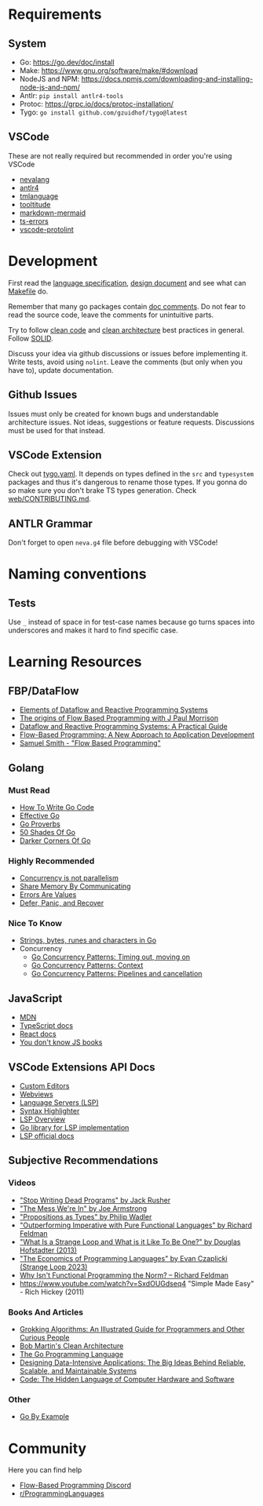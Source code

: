 # Requirements

## System

- Go: https://go.dev/doc/install
- Make: https://www.gnu.org/software/make/#download
- NodeJS and NPM: https://docs.npmjs.com/downloading-and-installing-node-js-and-npm/
- Antlr: `pip install antlr4-tools`
- Protoc: https://grpc.io/docs/protoc-installation/
- Tygo: `go install github.com/gzuidhof/tygo@latest`

## VSCode

These are not really required but recommended in order you're using VSCode

- [nevalang](https://marketplace.visualstudio.com/items?itemName=nevalang.vscode-nevalang)
- [antlr4](https://marketplace.visualstudio.com/items?itemName=mike-lischke.vscode-antlr4)
- [tmlanguage](https://marketplace.visualstudio.com/items?itemName=pedro-w.tmlanguage)
- [tooltitude](https://marketplace.visualstudio.com/items?itemName=tooltitudeteam.tooltitude)
- [markdown-mermaid](https://marketplace.visualstudio.com/items?itemName=bierner.markdown-mermaid)
- [ts-errors](https://marketplace.visualstudio.com/items?itemName=yoavbls.pretty-ts-errors)
- [vscode-protolint](https://marketplace.visualstudio.com/items?itemName=Plex.vscode-protolint)

# Development

First read the [language specification](docs/spec.md), [design document](./ARCHITECTURE.md) and see what can [Makefile](./Makefile) do.

Remember that many go packages contain [doc comments](https://tip.golang.org/doc/comment). Do not fear to read the source code, leave the comments for unintuitive parts.

Try to follow [clean code](https://github.com/Pungyeon/clean-go-article) and [clean architecture](https://blog.cleancoder.com/uncle-bob/2012/08/13/the-clean-architecture.html) best practices in general. Follow [SOLID](https://en.wikipedia.org/wiki/SOLID).

Discuss your idea via github discussions or issues before implementing it. Write tests, avoid using `nolint`. Leave the comments (but only when you have to), update documentation.

## Github Issues

Issues must only be created for known bugs and understandable architecture issues. Not ideas, suggestions or feature requests. Discussions must be used for that instead.

## VSCode Extension

Check out [tygo.yaml](./tygo.yaml). It depends on types defined in the `src` and `typesystem` packages and thus it's dangerous to rename those types. If you gonna do so make sure you don't brake TS types generation. Check [web/CONTRIBUTING.md](./web/CONTRIBUTING.md).

## ANTLR Grammar

Don't forget to open `neva.g4` file before debugging with VSCode!

# Naming conventions

## Tests

Use `_` instead of space in for test-case names because go turns spaces into underscores and makes it hard to find specific case.

# Learning Resources

## FBP/DataFlow

- [Elements of Dataflow and Reactive Programming Systems](https://youtu.be/iFlT93wakVo?feature=shared)
- [The origins of Flow Based Programming with J Paul Morrison](https://youtu.be/up2yhNTsaDs?feature=shared)
- [Dataflow and Reactive Programming Systems: A Practical Guide](https://www.amazon.com/Dataflow-Reactive-Programming-Systems-Practical/dp/1497422442)
- [Flow-Based Programming: A New Approach to Application Development](https://jpaulmorrison.com/fbp/1stedchaps.html)
- [Samuel Smith - "Flow Based Programming"](https://youtu.be/j3cP8uwf5YM?feature=shared)

## Golang

### Must Read

- [How To Write Go Code](https://go.dev/doc/code)
- [Effective Go](https://go.dev/doc/effective_go)
- [Go Proverbs](https://go-proverbs.github.io/)
- [50 Shades Of Go](http://golang50shad.es/)
- [Darker Corners Of Go](https://rytisbiel.com/2021/03/06/darker-corners-of-go/)

### Highly Recommended

- [Concurrency is not parallelism](https://go.dev/blog/waza-talk)
- [Share Memory By Communicating](https://go.dev/blog/codelab-share)
- [Errors Are Values](https://go.dev/blog/errors-are-values)
- [Defer, Panic, and Recover](https://go.dev/blog/defer-panic-and-recover)

### Nice To Know

- [Strings, bytes, runes and characters in Go](https://go.dev/blog/strings)
- Concurrency
  - [Go Concurrency Patterns: Timing out, moving on](https://go.dev/blog/concurrency-timeouts)
  - [Go Concurrency Patterns: Context](https://go.dev/blog/context)
  - [Go Concurrency Patterns: Pipelines and cancellation](https://go.dev/blog/pipelines)

## JavaScript

- [MDN](https://developer.mozilla.org/en-US/)
- [TypeScript docs](https://www.typescriptlang.org/)
- [React docs](https://react.dev/)
- [You don't know JS books](https://github.com/getify/You-Dont-Know-JS)

## VSCode Extensions API Docs

- [Custom Editors](https://code.visualstudio.com/api/extension-guides/custom-editors)
- [Webviews](https://code.visualstudio.com/api/extension-guides/webview)
- [Language Servers (LSP)](https://code.visualstudio.com/api/language-extensions/language-server-extension-guide)
- [Syntax Highlighter](https://code.visualstudio.com/api/language-extensions/syntax-highlight-guide)
- [LSP Overview](https://microsoft.github.io/language-server-protocol/)
- [Go library for LSP implementation](https://github.com/tliron/glsp)
- [LSP official docs](https://microsoft.github.io/language-server-protocol/)

## Subjective Recommendations

### Videos

- ["Stop Writing Dead Programs" by Jack Rusher](https://youtu.be/8Ab3ArE8W3s?feature=shared)
- ["The Mess We're In" by Joe Armstrong](https://youtu.be/lKXe3HUG2l4?feature=shared)
- ["Propositions as Types" by Philip Wadler](https://youtu.be/IOiZatlZtGU?feature=shared)
- ["Outperforming Imperative with Pure Functional Languages" by Richard Feldman](https://youtu.be/vzfy4EKwG_Y?feature=shared)
- ["What Is a Strange Loop and What is it Like To Be One?" by Douglas Hofstadter (2013)](https://youtu.be/UT5CxsyKwxg?feature=shared)
- ["The Economics of Programming Languages" by Evan Czaplicki (Strange Loop 2023)](https://youtu.be/XZ3w_jec1v8?feature=shared)
- [Why Isn't Functional Programming the Norm? – Richard Feldman](https://youtu.be/QyJZzq0v7Z4?feature=shared)
- https://www.youtube.com/watch?v=SxdOUGdseq4 "Simple Made Easy" - Rich Hickey (2011)

### Books And Articles

- [Grokking Algorithms: An Illustrated Guide for Programmers and Other Curious People](https://www.amazon.com/Grokking-Algorithms-illustrated-programmers-curious/dp/1617292230)
- [Bob Martin's Clean Architecture](https://blog.cleancoder.com/uncle-bob/2012/08/13/the-clean-architecture.html)
- [The Go Programming Language](https://www.amazon.com/Programming-Language-Addison-Wesley-Professional-Computing/dp/0134190440)
- [Designing Data-Intensive Applications: The Big Ideas Behind Reliable, Scalable, and Maintainable Systems](https://www.amazon.com/Designing-Data-Intensive-Applications-Reliable-Maintainable/dp/1449373321)
- [Code: The Hidden Language of Computer Hardware and Software](https://www.amazon.com/Code-Language-Computer-Hardware-Software/dp/0735611319)

### Other

- [Go By Example](https://gobyexample.com/)

# Community

Here you can find help

- [Flow-Based Programming Discord](https://discord.gg/JHWRuZQJ)
- [r/ProgrammingLanguages](https://www.reddit.com/r/ProgrammingLanguages/)

